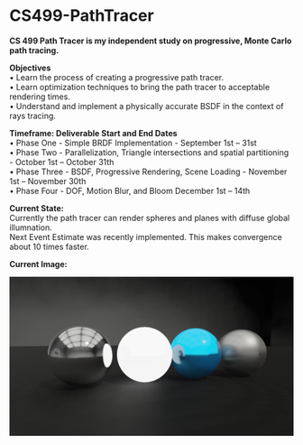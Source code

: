 # CS499-PathTracer

<b>CS 499 Path Tracer is my independent study on progressive, Monte Carlo path tracing.</b>

<b>Objectives</b></br>
•	Learn the process of creating a progressive path tracer.</br>
•	Learn optimization techniques to bring the path tracer to acceptable rendering times.</br>
•	Understand and implement a physically accurate BSDF in the context of rays tracing.</br>

<b>Timeframe: Deliverable Start and End Dates</b></br>
•	Phase One - Simple BRDF Implementation - September 1st – 31st </br>
•	Phase Two	-  Parallelization, Triangle intersections and spatial partitioning - October 1st – October 31th </br>
•	Phase Three - BSDF, Progressive Rendering, Scene Loading - November 1st – November 30th </br>
• Phase Four - DOF, Motion Blur, and Bloom December 1st – 14th </br>


<b>Current State:</b></br>
Currently the path tracer can render spheres and planes with diffuse global illumnation.</br>
Next Event Estimate was recently implemented. This makes convergence about 10 times faster.</br>

<b>Current Image:</b></br>

  ![Screen Cap 1 Here](/CurrentScreenCap.png?raw=true "Current Screen Cap")</br>

